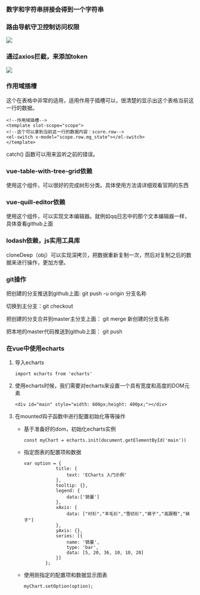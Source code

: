 ### 数字和字符串拼接会得到一个字符串

### 路由导航守卫控制访问权限

![](F:\web\web\ShoppingAdministration\images\搜狗截图20200730130356.jpg)

### 通过axios拦截，来添加token

![](F:\web\web\ShoppingAdministration\images\通过axios请求拦截添加token.jpg)

### 作用域插槽

这个在表格中非常的适用，适用作用于插槽可以，很清楚的显示出这个表格当前这一行的数据。

```vue
<!--作用域插槽-->
<template slot-scope="scope">
<!--这个可以拿到当前这一行的数据内容：score.row-->
<el-switch v-model="scope.row.mg_state"></el-switch>
</template>
```

catch()  函数可以用来监听之前的错误。

### vue-table-with-tree-grid依赖

使用这个组件，可以很好的完成树形分类。具体使用方法请详细观看官网的东西

### vue-quill-editor依赖

使用这个组件，可以实现文本编辑器。就例如qq日志中的那个文本编辑器一样，具体查看github上面

### lodash依赖，js实用工具库

cloneDeep（obj）可以实现深拷贝，把数据重新复制一次，然后对复制之后的数据来进行操作，更加方便。

### git操作

把创建的分支推送到github上面: git push -u origin 分支名称

切换到主分支：git checkout

把创建的分支合并到master主分支上面： git merge 新创建的分支名称

把本地的master代码推送到github上面： git push

### 在vue中使用echarts

1. 导入echarts

   ```
   import echarts from 'echarts'
   ```

2. 使用echarts时候，我们需要对echarts来设置一个具有宽度和高度的DOM元素

   ```
   <div id="main" style="width: 600px;height: 400px;"></div>
   ```

3. 在mounted钩子函数中进行配置初始化等等操作

   - 基于准备好的dom，初始化echarts实例

     ```
     const myChart = echarts.init(document.getElementById('main'))
     ```

   - 指定图表的配置项和数据

     ```
     var option = {
                 title: {
                     text: 'ECharts 入门示例'
                 },
                 tooltip: {},
                 legend: {
                     data:['销量']
                 },
                 xAxis: {
                     data: ["衬衫","羊毛衫","雪纺衫","裤子","高跟鞋","袜子"]
                 },
                 yAxis: {},
                 series: [{
                     name: '销量',
                     type: 'bar',
                     data: [5, 20, 36, 10, 10, 20]
                 }]
             };
     ```

   - 使用刚指定的配置项和数据显示图表

     ```
     myChart.setOption(option); 
     ```



